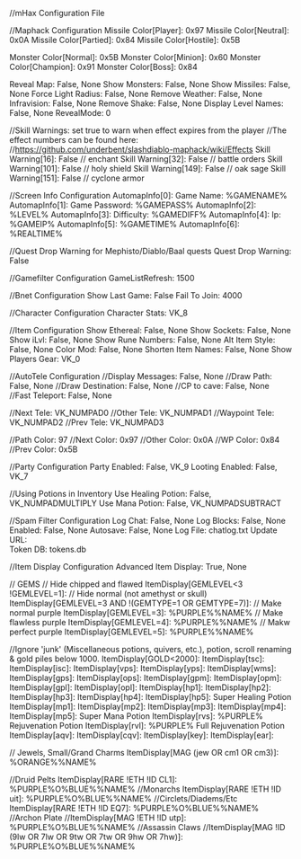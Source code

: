 //mHax Configuration File

//Maphack Configuration
Missile Color[Player]:   0x97
Missile Color[Neutral]:  0x0A
Missile Color[Partied]:  0x84
Missile Color[Hostile]:  0x5B

Monster Color[Normal]:   0x5B
Monster Color[Minion]:   0x60
Monster Color[Champion]: 0x91
Monster Color[Boss]:     0x84

Reveal Map:		False, None
Show Monsters:		False, None
Show Missiles:		False, None
Force Light Radius:	False, None
Remove Weather:		False, None
Infravision:		False, None
Remove Shake:		False, None
Display Level Names:	False, None
RevealMode:		0

//Skill Warnings: set true to warn when effect expires from the player
//The effect numbers can be found here:
//https://github.com/underbent/slashdiablo-maphack/wiki/Effects
Skill Warning[16]:	False		// enchant
Skill Warning[32]:	False		// battle orders
Skill Warning[101]:	False		// holy shield
Skill Warning[149]:	False		// oak sage
Skill Warning[151]:	False		// cyclone armor

//Screen Info Configuration
AutomapInfo[0]:		Game Name: %GAMENAME%
AutomapInfo[1]:		Game Password: %GAMEPASS%
AutomapInfo[2]:		%LEVEL%
AutomapInfo[3]:		Difficulty: %GAMEDIFF%
AutomapInfo[4]:		Ip: %GAMEIP%
AutomapInfo[5]:		%GAMETIME%
AutomapInfo[6]:		%REALTIME%

//Quest Drop Warning for Mephisto/Diablo/Baal quests
Quest Drop Warning:	False

//Gamefilter Configuration
GameListRefresh:	1500

//Bnet Configuration
Show Last Game:		False
Fail To Join:		4000

//Character Configuration
Character Stats:	VK_8

//Item Configuration
Show Ethereal:		False, None
Show Sockets:		False, None
Show iLvl:		False, None
Show Rune Numbers:	False, None
Alt Item Style:		False, None
Color Mod:		False, None
Shorten Item Names:	False, None
Show Players Gear:	VK_0

//AutoTele Configuration
//Display Messages:	False, None
//Draw Path:		False, None
//Draw Destination:	False, None
//CP to cave:		False, None
//Fast Teleport:	False, None

//Next Tele:		VK_NUMPAD0
//Other Tele:		VK_NUMPAD1
//Waypoint Tele:	VK_NUMPAD2
//Prev Tele:		VK_NUMPAD3

//Path Color:		97
//Next Color:		0x97
//Other Color:		0x0A
//WP Color:		0x84
//Prev Color:		0x5B

//Party Configuration
Party Enabled:		False, VK_9
Looting Enabled:	False, VK_7

//Using Potions in Inventory
Use Healing Potion:	False, VK_NUMPADMULTIPLY
Use Mana Potion:	False, VK_NUMPADSUBTRACT

//Spam Filter Configuration
Log Chat:		False, None
Log Blocks:		False, None
Enabled:		False, None
Autosave:		False, None
Log File:		chatlog.txt
Update URL:		
Token DB:		tokens.db


//Item Display Configuration
Advanced Item Display: True, None

// GEMS
// Hide chipped and flawed
ItemDisplay[GEMLEVEL<3 !GEMLEVEL=1]:
// Hide normal (not amethyst or skull)
ItemDisplay[GEMLEVEL=3 AND !(GEMTYPE=1 OR GEMTYPE=7)]:
// Make normal purple
ItemDisplay[GEMLEVEL=3]: %PURPLE%%NAME%
// Make flawless purple
ItemDisplay[GEMLEVEL=4]: %PURPLE%%NAME%
// Makw perfect purple
ItemDisplay[GEMLEVEL=5]: %PURPLE%%NAME%

//Ignore 'junk' (Miscellaneous potions, quivers, etc.), potion, scroll renaming & gold piles below 1000.
ItemDisplay[GOLD<2000]:
ItemDisplay[tsc]: 
ItemDisplay[isc]: 
ItemDisplay[vps]:
ItemDisplay[yps]:
ItemDisplay[wms]:
ItemDisplay[gps]:
ItemDisplay[ops]:
ItemDisplay[gpm]:
ItemDisplay[opm]:
ItemDisplay[gpl]:
ItemDisplay[opl]:
ItemDisplay[hp1]: 
ItemDisplay[hp2]: 
ItemDisplay[hp3]: 
ItemDisplay[hp4]: 
ItemDisplay[hp5]: Super Healing Potion
ItemDisplay[mp1]: 
ItemDisplay[mp2]: 
ItemDisplay[mp3]: 
ItemDisplay[mp4]:
ItemDisplay[mp5]: Super Mana Potion
ItemDisplay[rvs]: %PURPLE% Rejuvenation Potion
ItemDisplay[rvl]: %PURPLE% Full Rejuvenation Potion
ItemDisplay[aqv]:
ItemDisplay[cqv]:
ItemDisplay[key]:
ItemDisplay[ear]:

// Jewels, Small/Grand Charms
ItemDisplay[MAG (jew OR cm1 OR cm3)]: %ORANGE%%NAME%

//Druid Pelts
ItemDisplay[RARE !ETH !ID CL1]: %PURPLE%O%BLUE%%NAME%
//Monarchs
ItemDisplay[RARE !ETH !ID uit]: %PURPLE%O%BLUE%%NAME%
//Circlets/Diadems/Etc
ItemDisplay[RARE !ETH !ID EQ7]: %PURPLE%O%BLUE%%NAME%
//Archon Plate
//ItemDisplay[MAG !ETH !ID utp]: %PURPLE%O%BLUE%%NAME%
//Assassin Claws
//ItemDisplay[MAG !ID (9lw OR 7lw OR 9tw OR 7tw OR 9hw OR 7hw)]: %PURPLE%O%BLUE%%NAME%
